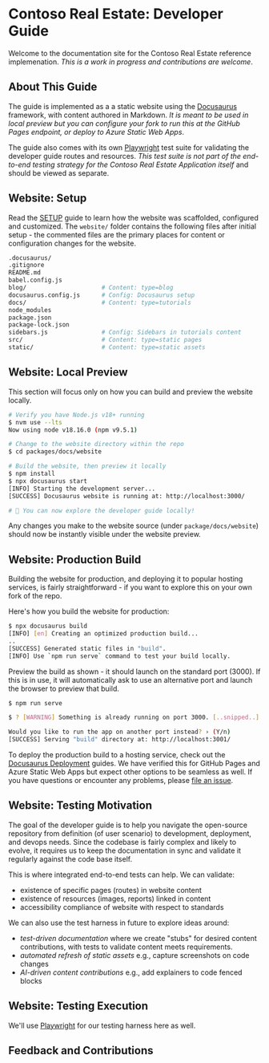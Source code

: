 # Contoso Real Estate: Developer Guide

Welcome to the documentation site for the Contoso Real Estate reference implemenation. _This is a work in progress and contributions are welcome_.

## About This Guide

The guide is implemented as a a static website using the [Docusaurus](https://docusaurus.io) framework, with content authored in Markdown. _It is meant to be used in local preview but you can configure your fork to run this at the GitHub Pages endpoint, or deploy to Azure Static Web Apps_.

The guide also comes with its own [Playwright](https://playwright.dev) test suite for validating the developer guide routes and resources. _This test suite is not part of the end-to-end testing strategy for the Contoso Real Estate Application itself_ and should be viewed as separate.


## Website: Setup

Read the [SETUP](SETUP.md) guide to learn how the website was scaffolded, configured and customized. The `website/` folder contains the following files after initial setup - the commented files are the primary places for content or configuration changes for the website.

```bash
.docusaurus/             
.gitignore               
README.md  
babel.config.js  
blog/                     # Content: type=blog
docusaurus.config.js      # Config: Docusaurus setup     
docs/                     # Content: type=tutorials
node_modules              
package.json   
package-lock.json        
sidebars.js               # Config: Sidebars in tutorials content
src/                      # Content: type=static pages
static/                   # Content: type=static assets
```


## Website: Local Preview

This section will focus only on how you can build and preview the website locally.

```bash
# Verify you have Node.js v18+ running
$ nvm use --lts
Now using node v18.16.0 (npm v9.5.1)

# Change to the website directory within the repo
$ cd packages/docs/website

# Build the website, then preview it locally
$ npm install
$ npx docusaurus start
[INFO] Starting the development server...
[SUCCESS] Docusaurus website is running at: http://localhost:3000/

# 🎉 You can now explore the developer guide locally!
```

Any changes you make to the website source (under `package/docs/website`) should now be instantly visible under the website preview.

## Website: Production Build

Building the website for production, and deploying it to popular hosting services, is fairly straightforward - if you want to explore this on your own fork of the repo.

Here's how you build the website for production:

```bash
$ npx docusaurus build
[INFO] [en] Creating an optimized production build...
..
[SUCCESS] Generated static files in "build".
[INFO] Use `npm run serve` command to test your build locally.
```

Preview the build as shown - it should launch on the standard port (3000). If this is in use, it will automatically ask to use an alternative port and launch the browser to preview that build.

```bash
$ npm run serve

$ ? [WARNING] Something is already running on port 3000. [..snipped..]

Would you like to run the app on another port instead? › (Y/n)
[SUCCESS] Serving "build" directory at: http://localhost:3001/
```

To deploy the production build to a hosting service, check out the [Docusaurus Deployment](https://docusaurus.io/docs/2.3.1/deployment) guides. We have verified this for GitHub Pages and Azure Static Web Apps but expect other options to be seamless as well. If you have questions or encounter any problems, please [file an issue](https://github.com/Azure-Samples/contoso-real-estate/issues/new/choose).


##  Website: Testing Motivation

The goal of the developer guide is to help you navigate the open-source repository from definition (of user scenario) to development, deployment, and devops needs. Since the codebase is fairly complex and likely to evolve, it requires us to keep the documentation in sync and validate it regularly against the code base itself.

This is where integrated end-to-end tests can help. We can validate:
 - existence of specific pages (routes) in website content
 - existence of resources (images, reports) linked in content
 - accessibility compliance of website with respect to standards

We can also use the test harness in future to explore ideas around:
 - _test-driven documentation_ where we create "stubs" for desired content contributions, with tests to validate content meets requirements.
 - _automated refresh of static assets_ e.g., capture screenshots on code changes
 - _AI-driven content contributions_ e.g., add explainers to code fenced blocks

## Website: Testing Execution 

We'll use [Playwright](https://playwright.dev) for our testing harness here as well.




## Feedback and Contributions

